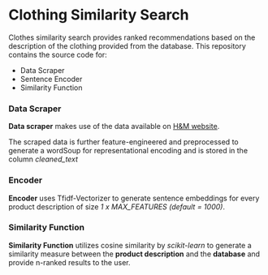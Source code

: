 # Clothing Similarity Search

Clothes similarity search provides ranked recommendations based on the description of the clothing provided from the database. This repository contains the source code for:

- Data Scraper
- Sentence Encoder
- Similarity Function

### Data Scraper

**Data scraper** makes use of the data available on [H&M website](https://www2.hm.com/en_in/index.html).

The scraped data is further feature-engineered and preprocessed to generate a wordSoup for representational encoding and is stored in the column _cleaned_text_

### Encoder

**Encoder** uses Tfidf-Vectorizer to generate sentence embeddings for every product description of size _1 x MAX_FEATURES_ _(default = 1000)_.

### Similarity Function

**Similarity Function** utilizes cosine similarity by _scikit-learn_ to generate a similarity measure between the **product description** and the **database** and provide n-ranked results to the user.
